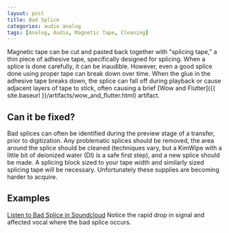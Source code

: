 ```yaml
---
layout: post
title: Bad Splice
categories: audio analog
tags: [Analog, Audio, Magnetic Tape, Cleaning]
---
```



Magnetic tape can be cut and pasted back together with "splicing tape," a thin piece of adhesive tape, specifically designed for splicing. When a splice is done carefully, it can be inaudible. However, even a good splice done using proper tape can break down over time. When the glue in the adhesive tape breaks down, the splice can fall off during playback or cause adjacent layers of tape to stick, often causing a brief [Wow and Flutter]({{ site.baseurl }}/artifacts/wow_and_flutter.html) artifact.

## Can it be fixed?

Bad splices can often be identified during the preview stage of a transfer, prior to digitization. Any problematic splices should be removed, the area around the splice should be cleaned (techniques vary, but a KimWipe with a little bit of deionized water (DI) is a safe first step), and a new splice should be made. A splicing block sized to your tape width and similarly sized splicing tape will be necessary. Unfortunately these supplies are becoming harder to acquire. [](http://richardhess.com/notes/2008/01/07/magnetic-tape-splicing/)

## Examples

[Listen to Bad Splice in Soundcloud](https://soundcloud.com/av_artifact_atlas/bad-splice) Notice the rapid drop in signal and affected vocal where the bad splice occurs.
